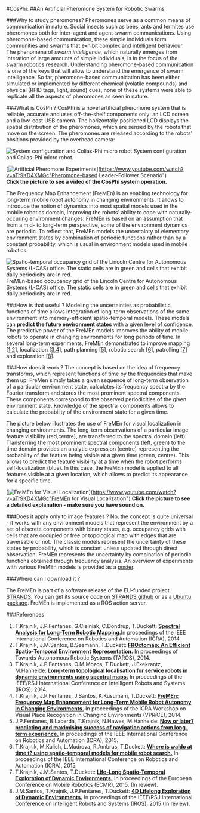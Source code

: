 #CosPhi: 
##An Artificial Pheromone System for Robotic Swarms

###Why to study pheromones?
Pheromones serve as a common means of communication in nature.
Social insects such as bees, ants and termites use pheromones both for inter-agent and agent-swarm communications. Using pheromone-based communication, these simple individuals form communities and swarms that exhibit complex and intelligent behaviour. The phenomena of <i>swarm intelligence</i>, which naturally emerges from interation of large amounts of simple individuals, is in the focus of the swarm robotics research. Understanding pheromone-based communication is one of the keys that will allow to understand the emergence of swarm intelligence. So far, pheromone-based communication has been either simulated or implemented by different chemical (volatile compounds) and physical (RFID tags, light, sound) cues, none of these systems were able to replicate all the aspects of pheromones as seen in nature. 

###What is CosPhi?
CosPhi is a novel artificial pheromone system that is reliable, accurate and uses off-the-shelf components only: an LCD screen and a low-cost USB camera. The horizontally-positioned LCD displays the spatial distribution of the pheromones, which are sensed by the robots that move on the screen. The pheromones are released according to the robots' positions provided by the overhead camera:

![System configuration and Colias-Phi micro robot.](https://raw.githubusercontent.com/wiki/gestom/CosPhi/images/arena.png)System configuration and Colias-Phi micro robot.

[![Artificial Pheromone Experiments](https://raw.githubusercontent.com/wiki/gestom/CosPhi/images/arena.png)](https://www.youtube.com/watch?v=aTr9KD4XMGc"Pheromone-based Leader-Follower Scenario")<br/>
<b>Click the picture to see a video of the CosPhi system operation.</b>

The Frequency Map Enhancement (FreMEn) is an enabling technology for long-term mobile robot autonomy in changing environments.
It allows to introduce the notion of dynamics into most spatial models used in the mobile robotics domain, improving the robots' ability to cope with naturally-occuring environment changes.
FreMEn is based on an assumption that from a mid- to long-term perspective, some of the environment dynamics are periodic.
To reflect that, FreMEn models the uncertainty of elementary environment states by combination of periodic functions rather than by a constant probability, which is usual in environment models used in mobile robotics.

![Spatio-temporal occupancy grid of the Lincoln Centre for Autonomous Systems (L-CAS) office. The static cells are in green and cells that exhibit daily periodicity are in red.](https://raw.githubusercontent.com/wiki/gestom/fremen/pics/grid.png) FreMEn-based occupancy grid of the Lincoln Centre for Autonomous Systems (L-CAS) office. The static cells are in green and cells that exhibit daily periodicity are in red.

###How is that useful ?
Modeling the uncertainties as probabilistic functions of time allows integration of long-term observations of the same environment into memory-efficient spatio-temporal models.
These models can **predict the future environment states** with a given level of confidence.
The predictive power of the FreMEn models improves the ability of mobile robots to operate in changing environments for long periods of time.
In several long-term experiments, FreMEn demonstrated to improve mapping [[1,2](#references)], localization [[3,4](#references)], path planning [[5](#references)], robotic search [[6](#references)], patrolling [[7](#references)] and exploration [[8](#references)].

###How does it work ?
The concept is based on the idea of frequency transforms, which represent functions of time by the frequencies that make them up.
FreMen simply takes a given sequence of long-term observation of a particular environment state, calculates its frequency spectra by the Fourier transform and stores the most prominent spectral components.
These components correspond to the observed periodicities of the given environment state.
Knowledge of the spectral components allows to calculate the probability of the environment state for a given time. 

The picture below illustrates the use of FreMEn for visual localization in changing environments. The long-term observations of a particular image feature visibility (red,centre), are transferred to the spectral domain (left). Transferring the most prominent spectral components (left, green) to the time domain provides an analytic expression (centre) representing the probability of the feature being visible at a given time (green, centre). This allows to predict the feature visibility at a time when the robot performs self-localization (blue). In this case, the FreMEn model is applied to all features visible at a given location, which allows to predict its appearance for a specific time. 

[![FreMEn for Visual Localization](https://raw.githubusercontent.com/wiki/gestom/fremen/pics/features.png)](https://www.youtube.com/watch?v=aTr9KD4XMGc"FreMEn for Visual Localization")
<b>Click the picture to see a detailed explanation - make sure you have sound on.</b>

###Does it apply only to image features ?
No, the concept is quite universal - it works with any environment models that represent the environment by a set of discrete components with binary states, e.g. occupancy grids with cells that are occupied or free or topological map with edges that are traversable or not. The classic models represent the uncertainty of these states by probability, which is constant unless updated through direct observation. FreMEn represents the uncertainty by combination of periodic functions obtained through frequency analysis. An overview of experiments with various FreMEn models is provided as a [poster](http://raw.githubusercontent.com/wiki/gestom/fremen/posters/Fremen_2015.pdf).

###Where can I download it ?

The FreMEn is part of a software release of the EU-funded project [STRANDS](http://strands-project.eu). You can get its source code on [STRANDS github](https://github.com/strands-project/) or as a [Ubuntu package](http://strands.acin.tuwien.ac.at/software.html). FreMEn is implemented as a ROS action server.

###References
1. T.Krajnik, J.P.Fentanes, G.Cielniak, C.Dondrup, T.Duckett: <b>[Spectral Analysis for Long-Term Robotic Mapping.](http://raw.githubusercontent.com/wiki/gestom/fremen/papers/fremen_2014_ICRA.pdf)</b>In proceedings of the IEEE International Conference on Robotics and Automation (ICRA), 2014.
2. T.Krajnik, J.M.Santos, B.Seemann, T.Duckett: <b>[FROctomap: An Efficient Spatio-Temporal Environment Representation.](http://raw.githubusercontent.com/wiki/gestom/fremen/papers//fremen_2014_TAROS.pdf)</b> In proceedings of Towards Autonomous Robotic Systems (TAROS), 2014.
3. T.Krajnik, J.P.Fentanes, O.M.Mozos, T.Duckett, J.Ekekrantz, M.Hanheide: <b>[Long-term topological localisation for service robots in dynamic environments using spectral maps.](http://raw.githubusercontent.com/wiki/gestom/fremen/papers/fremen_2014_IROS.pdf)</b> In proceedings of the IEEE/RSJ International Conference on Intelligent Robots and Systems (IROS), 2014.
4. T.Krajnik, J.P.Fentanes, J.Santos, K.Kusumam, T.Duckett: <b>[FreMEn: Frequency Map Enhancement for Long-Term Mobile Robot Autonomy in Changing Environments.](http://raw.githubusercontent.com/wiki/gestom/fremen/papers/fremen_2015_ICRA_VPRCE.pdf)</b> In proceedings of the ICRA Workshop on Visual Place Recognition in Changinc Environments (VPRiCE), 2014.
5. J.P.Fentanes, B.Lacerda, T.Krajnik, N.Hawes, M.Hanheide: <b>[Now or later? predicting and maximising success of navigation actions from long-term experience.](http://raw.githubusercontent.com/wiki/gestom/fremen/papers/fremen_2015_ICRA_navigation.pdf)</b> In proceedings of the IEEE International Conference on Robotics and Automation (ICRA), 2015.
6. T.Krajnik, M.Kulich, L.Mudrova, R.Ambrus, T.Duckett: <b>[Where is waldo at time t? using spatio-temporal models for mobile robot search.](http://raw.githubusercontent.com/wiki/gestom/fremen/papers/fremen_2015_ICRA_search.pdf)</b> In proceedings of the IEEE International Conference on Robotics and Automation (ICRA), 2015.
7. T.Krajnik, J.M.Santos, T.Duckett: <b>[Life-Long Spatio-Temporal Exploration of Dynamic Environments.](http://raw.githubusercontent.com/wiki/gestom/fremen/papers/fremen_2015_ECMR_exploration.pdf)</b> In proceedings of the European Conference on Mobile Robotics (ECMR), 2015. (In review).
8. J.M.Santos, T.Krajnik, J.P.Fentanes, T.Duckett: <b>[4D Lifelong Exploration of Dynamic Environments.](http://raw.githubusercontent.com/wiki/gestom/fremen/papers/fremen_2015_IROS_exploration.pdf)</b> In proceedings of the IEEE/RSJ International Conference on Intelligent Robots and Systems (IROS), 2015 (In review).
